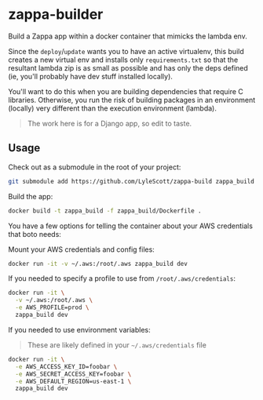 # zappa-builder

Build a Zappa app within a docker container that mimicks the lambda env.

Since the `deploy`/`update` wants you to have an active virtualenv, this build creates a new virtual env and installs only `requirements.txt` so that the resultant lambda zip is as small as possible and has only the deps defined (ie, you'll probably have dev stuff installed locally). 

You'll want to do this when you are building dependencies that require C libraries. Otherwise, you run the risk of building packages in an environment (locally) very different than the execution environment (lambda).

> The work here is for a Django app, so edit to taste.

## Usage

Check out as a submodule in the root of your project:

```bash
git submodule add https://github.com/LyleScott/zappa-build zappa_build
```

Build the app:

```bash
docker build -t zappa_build -f zappa_build/Dockerfile .
```

You have a few options for telling the container about your AWS credentials that boto needs:

Mount your AWS credentials and config files:

```bash
docker run -it -v ~/.aws:/root/.aws zappa_build dev
```

If you needed to specify a profile to use from `/root/.aws/credentials`:

```bash
docker run -it \
  -v ~/.aws:/root/.aws \
  -e AWS_PROFILE=prod \
  zappa_build dev
```

If you needed to use environment variables:

> These are likely defined in your `~/.aws/credentials` file

```bash
docker run -it \
  -e AWS_ACCESS_KEY_ID=foobar \
  -e AWS_SECRET_ACCESS_KEY=foobar \
  -e AWS_DEFAULT_REGION=us-east-1 \
  zappa_build dev
```
